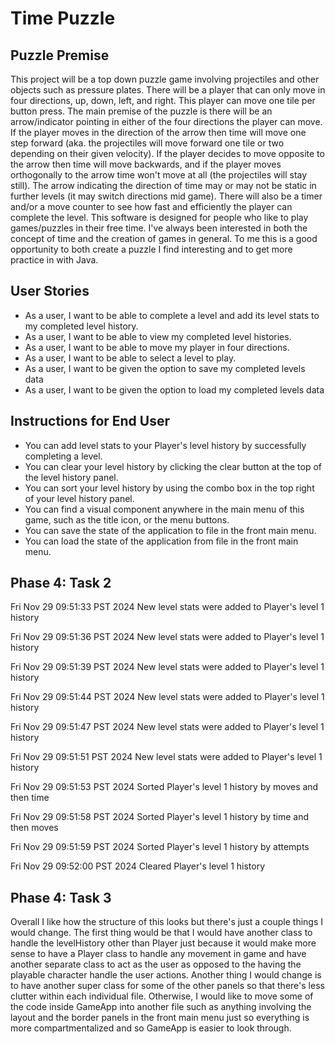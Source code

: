 # Time Puzzle

## Puzzle Premise

This project will be a top down puzzle game involving projectiles and other objects such as pressure plates.
There will be a player that can only move in four directions, up, down, left, and right.
This player can move one tile per button press.
The main premise of the puzzle is there will be an arrow/indicator pointing in either of the four directions the player can move.
If the player moves in the direction of the arrow then time will move one step forward (aka. the projectiles will move forward one tile or two depending on their given velocity).
If the player decides to move opposite to the arrow then time will move backwards, and if the player moves orthogonally to the arrow time won't move at all (the projectiles will stay still).
The arrow indicating the direction of time may or may not be static in further levels (it may switch directions mid game).
There will also be a timer and/or a move counter to see how fast and efficiently the player can complete the level.
This software is designed for people who like to play games/puzzles in their free time.
I've always been interested in both the concept of time and the creation of games in general.
To me this is a good opportunity to both create a puzzle I find interesting and to get more practice in with Java.

## User Stories

- As a user, I want to be able to complete a level and add its level stats to my completed level history.
- As a user, I want to be able to view my completed level histories.
- As a user, I want to be able to move my player in four directions.
- As a user, I want to be able to select a level to play.
- As a user, I want to be given the option to save my completed levels data
- As a user, I want to be given the option to load my completed levels data

## Instructions for End User

- You can add level stats to your Player's level history by successfully completing a level.
- You can clear your level history by clicking the clear button at the top of the level history panel.
- You can sort your level history by using the combo box in the top right of your level history panel.
- You can find a visual component anywhere in the main menu of this game, such as the title icon, or the menu buttons.
- You can save the state of the application to file in the front main menu.
- You can load the state of the application from file in the front main menu.

## Phase 4: Task 2

Fri Nov 29 09:51:33 PST 2024
New level stats were added to Player's level 1 history


Fri Nov 29 09:51:36 PST 2024
New level stats were added to Player's level 1 history


Fri Nov 29 09:51:39 PST 2024
New level stats were added to Player's level 1 history


Fri Nov 29 09:51:44 PST 2024
New level stats were added to Player's level 1 history


Fri Nov 29 09:51:47 PST 2024
New level stats were added to Player's level 1 history


Fri Nov 29 09:51:51 PST 2024
New level stats were added to Player's level 1 history


Fri Nov 29 09:51:53 PST 2024
Sorted Player's level 1 history by moves and then time


Fri Nov 29 09:51:58 PST 2024
Sorted Player's level 1 history by time and then moves


Fri Nov 29 09:51:59 PST 2024
Sorted Player's level 1 history by attempts


Fri Nov 29 09:52:00 PST 2024
Cleared Player's level 1 history

## Phase 4: Task 3

Overall I like how the structure of this looks but there's just a couple things I would change. The first thing would be that I would have another class to handle the levelHistory other than Player just because it would make more sense to have a Player class to handle any movement in game and have another separate class to act as the user as opposed to the having the playable character handle the user actions. Another thing I would change is to have another super class for some of the other panels so that there's less clutter within each individual file. Otherwise, I would like to move some of the code inside GameApp into another file such as anything involving the layout and the border panels in the front main menu just so everything is more compartmentalized and so GameApp is easier to look through.
